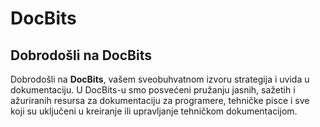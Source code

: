 # DocBits

## Dobrodošli na DocBits

Dobrodošli na **DocBits**, vašem sveobuhvatnom izvoru strategija i uvida u dokumentaciju. U DocBits-u smo posvećeni pružanju jasnih, sažetih i ažuriranih resursa za dokumentaciju za programere, tehničke pisce i sve koji su uključeni u kreiranje ili upravljanje tehničkom dokumentacijom.
